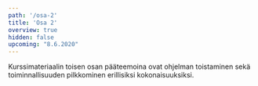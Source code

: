 ```yaml
---
path: '/osa-2'
title: 'Osa 2'
overview: true
hidden: false
upcoming: "8.6.2020"
---
```


Kurssimateriaalin toisen osan pääteemoina ovat ohjelman toistaminen sekä toiminnallisuuden pilkkominen erillisiksi kokonaisuuksiksi.

<pages-in-this-section></pages-in-this-section>

<exercises-in-this-section></exercises-in-this-section>
